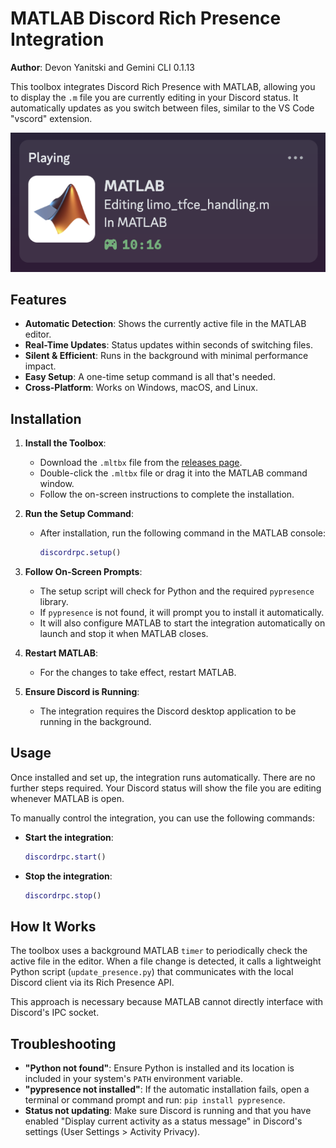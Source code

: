 # MATLAB Discord Rich Presence Integration

**Author**: Devon Yanitski and Gemini CLI 0.1.13

This toolbox integrates Discord Rich Presence with MATLAB, allowing you to display the `.m` file you are currently editing in your Discord status. It automatically updates as you switch between files, similar to the VS Code "vscord" extension.

![Demo Image](MATLAB-Discord-Rich-Presence-Demo.png)

## Features

- **Automatic Detection**: Shows the currently active file in the MATLAB editor.
- **Real-Time Updates**: Status updates within seconds of switching files.
- **Silent & Efficient**: Runs in the background with minimal performance impact.
- **Easy Setup**: A one-time setup command is all that's needed.
- **Cross-Platform**: Works on Windows, macOS, and Linux.

## Installation

1.  **Install the Toolbox**:
    -   Download the `.mltbx` file from the [releases page](https://github.com/devon7y/MATLAB-Discord-Rich-Presence/releases/tag/v1.0.0).
    -   Double-click the `.mltbx` file or drag it into the MATLAB command window.
    -   Follow the on-screen instructions to complete the installation.

2.  **Run the Setup Command**:
    -   After installation, run the following command in the MATLAB console:

        ```matlab
        discordrpc.setup()
        ```

3.  **Follow On-Screen Prompts**:
    -   The setup script will check for Python and the required `pypresence` library.
    -   If `pypresence` is not found, it will prompt you to install it automatically.
    -   It will also configure MATLAB to start the integration automatically on launch and stop it when MATLAB closes.

4.  **Restart MATLAB**:
    -   For the changes to take effect, restart MATLAB.

5.  **Ensure Discord is Running**:
    -   The integration requires the Discord desktop application to be running in the background.

## Usage

Once installed and set up, the integration runs automatically. There are no further steps required. Your Discord status will show the file you are editing whenever MATLAB is open.

To manually control the integration, you can use the following commands:

-   **Start the integration**:
    ```matlab
    discordrpc.start()
    ```
-   **Stop the integration**:
    ```matlab
    discordrpc.stop()
    ```

## How It Works

The toolbox uses a background MATLAB `timer` to periodically check the active file in the editor. When a file change is detected, it calls a lightweight Python script (`update_presence.py`) that communicates with the local Discord client via its Rich Presence API.

This approach is necessary because MATLAB cannot directly interface with Discord's IPC socket.

## Troubleshooting

-   **"Python not found"**: Ensure Python is installed and its location is included in your system's `PATH` environment variable.
-   **"pypresence not installed"**: If the automatic installation fails, open a terminal or command prompt and run: `pip install pypresence`.
-   **Status not updating**: Make sure Discord is running and that you have enabled "Display current activity as a status message" in Discord's settings (User Settings > Activity Privacy).

